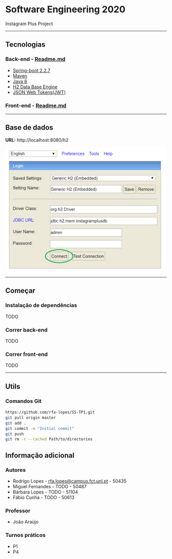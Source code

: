 # Software Engineering 2020

Instagram Plus Project

---

## Tecnologias

### Back-end - [Readme.md](Back-end/README.md)

- [Spring-boot 2.2.7](https://start.spring.io/)
- [Maven](https://maven.apache.org/)
- [Java 8](https://www.java.com/)
- [H2 Data Base Engine](https://www.h2database.com/html/main.html)
- [JSON Web Tokens(JWT)](https://jwt.io/)

### Front-end - [Readme.md](Front-end/README.md)

---

## Base de dados

**URL:** http://localhost:8080/h2

![Data base init](Back-end/doc/images/DataBaseInit.png)


---

## Começar

### Instalação de dependências

TODO

### Correr back-end

TODO

### Correr front-end

TODO

---

## Utils

### Comandos Git

```bash
https://github.com/rfa-lopes/SS-TP1.git
git pull origin master
git add .
git commit -m "Initial commit"
git push
git rm -r --cached Path/to/directories
```

## Informação adicional

### Autores

- Rodrigo Lopes - rfa.lopes@campus.fct.unl.pt - 50435
- Miguel Fernandes - TODO - 50487
- Bárbara Lopes - TODO - 51104
- Fábio Cunha - TODO - 50613

### Professor

- João Araújo

### Turnos práticos

- P1
- P4
